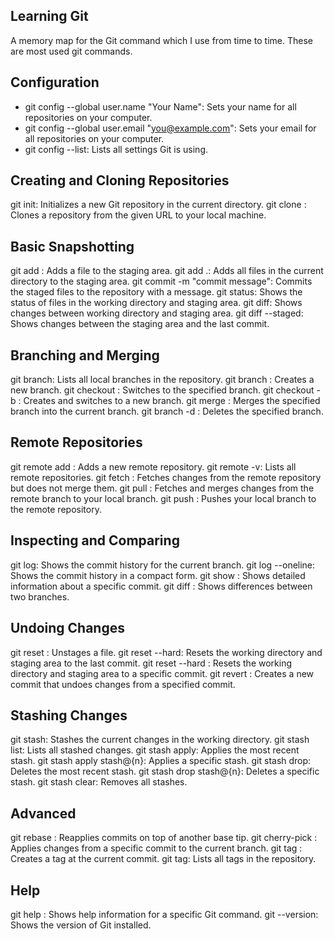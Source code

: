 ## Learning Git ##
A memory map for the Git command which I use from time to time. These are most used git commands.

## Configuration ##
* git config --global user.name "Your Name": Sets your name for all repositories on your computer.
* git config --global user.email "you@example.com": Sets your email for all repositories on your computer.
* git config --list: Lists all settings Git is using.

##  Creating and Cloning Repositories ##
git init: Initializes a new Git repository in the current directory.
git clone <repository-url>: Clones a repository from the given URL to your local machine.

## Basic Snapshotting ##
git add <file>: Adds a file to the staging area.
git add .: Adds all files in the current directory to the staging area.
git commit -m "commit message": Commits the staged files to the repository with a message.
git status: Shows the status of files in the working directory and staging area.
git diff: Shows changes between working directory and staging area.
git diff --staged: Shows changes between the staging area and the last commit.

## Branching and Merging ##
git branch: Lists all local branches in the repository.
git branch <branch-name>: Creates a new branch.
git checkout <branch-name>: Switches to the specified branch.
git checkout -b <branch-name>: Creates and switches to a new branch.
git merge <branch-name>: Merges the specified branch into the current branch.
git branch -d <branch-name>: Deletes the specified branch.

## Remote Repositories ##
git remote add <name> <url>: Adds a new remote repository.
git remote -v: Lists all remote repositories.
git fetch <remote>: Fetches changes from the remote repository but does not merge them.
git pull <remote> <branch>: Fetches and merges changes from the remote branch to your local branch.
git push <remote> <branch>: Pushes your local branch to the remote repository.

## Inspecting and Comparing
git log: Shows the commit history for the current branch.
git log --oneline: Shows the commit history in a compact form.
git show <commit>: Shows detailed information about a specific commit.
git diff <branch1> <branch2>: Shows differences between two branches.

## Undoing Changes
git reset <file>: Unstages a file.
git reset --hard: Resets the working directory and staging area to the last commit.
git reset --hard <commit>: Resets the working directory and staging area to a specific commit.
git revert <commit>: Creates a new commit that undoes changes from a specified commit.

## Stashing Changes
git stash: Stashes the current changes in the working directory.
git stash list: Lists all stashed changes.
git stash apply: Applies the most recent stash.
git stash apply stash@{n}: Applies a specific stash.
git stash drop: Deletes the most recent stash.
git stash drop stash@{n}: Deletes a specific stash.
git stash clear: Removes all stashes.
## Advanced
git rebase <branch>: Reapplies commits on top of another base tip.
git cherry-pick <commit>: Applies changes from a specific commit to the current branch.
git tag <tagname>: Creates a tag at the current commit.
git tag: Lists all tags in the repository.

## Help
git help <command>: Shows help information for a specific Git command.
git --version: Shows the version of Git installed.